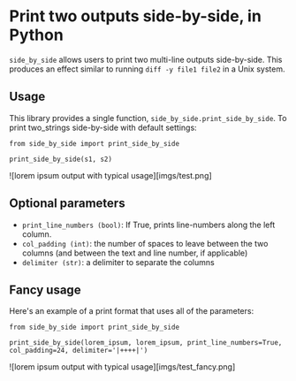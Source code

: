 # Print two outputs side-by-side, in Python 

`side_by_side` allows users to print two multi-line outputs side-by-side. This produces an effect similar to running `diff -y file1 file2` in a Unix system.

## Usage

This library provides a single function, `side_by_side.print_side_by_side`. To print two_strings side-by-side with default settings:

```
from side_by_side import print_side_by_side

print_side_by_side(s1, s2)
```
![lorem ipsum output with typical usage][imgs/test.png]

## Optional parameters

* `print_line_numbers (bool)`: If True, prints line-numbers along the left column.
* `col_padding (int)`: the number of spaces to leave between the two columns (and between the text and line number, if applicable)
* `delimiter (str)`: a delimiter to separate the columns


## Fancy usage

Here's an example of a print format that uses all of the parameters:

```
from side_by_side import print_side_by_side

print_side_by_side(lorem_ipsum, lorem_ipsum, print_line_numbers=True, col_padding=24, delimiter='|++++|')
```
![lorem ipsum output with typical usage][imgs/test_fancy.png]